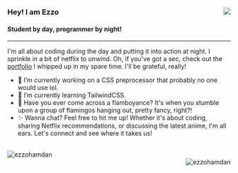 ### Hey! I am Ezzo <img align="right" src="https://komarev.com/ghpvc/?username=ezzohamdan&label=Profile%20views&color=000000&style=flat" />
#### Student by day, programmer by night! 

<hr/>

I'm all about coding during the day and putting it into action at night. I sprinkle in a bit of netflix to unwind. Oh, if you've got a sec, check out the [portfolio](https://ezzohamdan.github.io/Project-9) I whipped up in my spare time. I'll be grateful, really!

- 🔭 I’m currently working on a CSS preprocessor that probably no one would use lol.
- 🌱 I’m currently learning TailwindCSS.
- 🌟 Have you ever come across a flamboyance? It's when you stumble upon a group of flamingos hanging out, pretty fancy, right?!
- ✨ Wanna chat? Feel free to hit me up! Whether it's about coding, sharing Netflix recommendations, or discussing the latest anime, I'm all ears. Let's connect and see where it takes us!
<p><br/><img align="left" src="https://github-readme-streak-stats.herokuapp.com/?user=ezzohamdan&theme=dark" alt="ezzohamdan" /> <br/> <img align="right" src="https://github-readme-stats.vercel.app/api/top-langs?username=ezzohamdan&show_icons=true&theme=dark&locale=en&layout=compact" alt="ezzohamdan" /></p>
